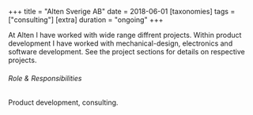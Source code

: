 +++
title = "Alten Sverige AB"
date = 2018-06-01
[taxonomies]
tags = ["consulting"]
[extra]
duration = "ongoing"
+++

At Alten I have worked with wide range diffrent projects. 
Within product development I have worked with mechanical-design, electronics and software development.
See the project sections for details on respective projects.


###### Role & Responsibilities

Product development, consulting. 